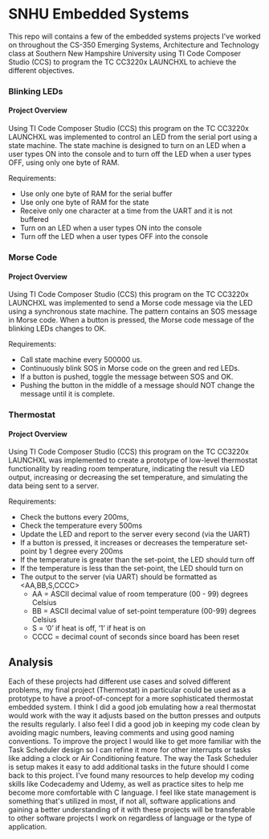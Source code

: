 # SNHU Embedded Systems
This repo will contains a few of the embedded systems projects I've worked on throughout the CS-350 Emerging Systems, Architecture and Technology class at Southern New Hampshire University using TI Code Composer Studio (CCS) to program the TC CC3220x LAUNCHXL to achieve the different objectives.

### Blinking LEDs
#### Project Overview
Using TI Code Composer Studio (CCS) this program on the TC CC3220x LAUNCHXL was implemented to control an LED from the serial port using a state machine. The state machine is designed to turn on an LED when a user types ON into the console and to turn off the LED when a user types OFF, using only one byte of RAM.  

Requirements:
  - Use only one byte of RAM for the serial buffer
  - Use only one byte of RAM for the state
  - Receive only one character at a time from the UART and it is not buffered
  - Turn on an LED when a user types ON into the console
  - Turn off the LED when a user types OFF into the console


### Morse Code
#### Project Overview
Using TI Code Composer Studio (CCS) this program on the TC CC3220x LAUNCHXL was implemented to send a Morse code message via the LED using a synchronous state machine. The pattern contains an SOS message in Morse code. When a button is pressed, the Morse code message of the blinking LEDs changes to OK.  

Requirements:
  - Call state machine every 500000 us.
  - Continuously blink SOS in Morse code on the green and red LEDs.
  - If a button is pushed, toggle the message between SOS and OK. 
  - Pushing the button in the middle of a message should NOT change the message until it is complete.

### Thermostat
#### Project Overview
Using TI Code Composer Studio (CCS) this program on the TC CC3220x LAUNCHXL was implemented to create a prototype of low-level thermostat functionality by reading room temperature, indicating the result via LED output, increasing or decreasing the set temperature, and simulating the data being sent to a server.  

Requirements:
  - Check the buttons every 200ms,
  - Check the temperature every 500ms
  - Update the LED and report to the server every second (via the UART) 
  - If a button is pressed, it increases or decreases the temperature set-point by 1 degree every 200ms 
  - If the temperature is greater than the set-point, the LED should turn off 
  - If the temperature is less than the set-point, the LED should turn on
  - The output to the server (via UART) should be formatted as <AA,BB,S,CCCC>
    - AA = ASCII decimal value of room temperature (00 - 99) degrees Celsius
    - BB = ASCII decimal value of set-point temperature (00-99) degrees Celsius
    - S = ‘0’ if heat is off, ‘1’ if heat is on
    - CCCC = decimal count of seconds since board has been reset

## Analysis
Each of these projects had different use cases and solved different problems, my final project (Thermostat) in particular could be used as a prototype to have a proof-of-concept for a more sophisticated thermostat embedded system. I think I did a good job emulating how a real thermostat would work with the way it adjusts based on the button presses and outputs the results regularly. I also feel I did a good job in keeping my code clean by avoiding magic numbers, leaving comments and using good naming conventions. To improve the project I would like to get more familiar with the Task Scheduler design so I can refine it more for other interrupts or tasks like adding a clock or Air Conditioning feature. The way the Task Scheduler is setup makes it easy to add additional tasks in the future should I come back to this project. I've found many resources to help develop my coding skills like Codecademy and Udemy, as well as practice sites to help me become more comfortable with C language. I feel like state management is something that's utilized in most, if not all, software applications and gaining a better understanding of it with these projects will be transferable to other software projects I work on regardless of language or the type of application. 
